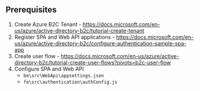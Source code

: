 ## Prerequisites
1. Create Azure B2C Tenant - https://docs.microsoft.com/en-us/azure/active-directory-b2c/tutorial-create-tenant
2. Register SPA and Web API applications - https://docs.microsoft.com/en-us/azure/active-directory-b2c/configure-authentication-sample-spa-app
3. Create user flow - https://docs.microsoft.com/en-us/azure/active-directory-b2c/tutorial-create-user-flows?pivots=b2c-user-flow
4. Configure SPA and Web API
    - `be\src\WebApi\appsettings.json`
    - `fe\src\authentication\authConfig.js`
